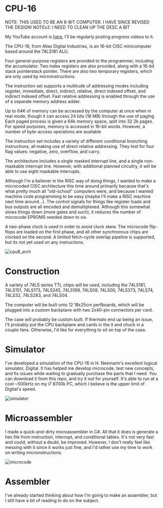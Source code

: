 # CPU-16
NOTE: THIS USED TO BE AN 8-BIT COMPUTER. I HAVE SINCE REVISED THE DESIGN!
NOTEx2: I NEED TO CLEAN UP THE DESC A BIT

My YouTube account is [here](https://www.youtube.com/channel/UC0kihtgYtJHA7ZHQloiz2jA), I'll be regularly posting progress videos to it.

The CPU-16, from Atlas Digital Industries, is an 16-bit CISC minicomputer based around the 74LS181 ALU.

Four general-purpose registers are provided to the programmer, including the accumulator. Two index registers are also provided, along with a 16-bit stack pointerstack pointer. There are also two temporary registers, which are only used by microinstructions.

The instruction set supports a multitude of addressing modes including register, immediate, direct, indirect, relative, direct indexed offset, and indirect indexed offset. Fast relative addressing is enabled through the use of a separate memory address adder.

Up to 64K of memory can be accessed by the computer at once when in real mode, though it can access 24 bits (16 MB) through the use of paging. Each paged process is given a 64k memory space, split into 32 2k pages. For speed purposes, memory is accessed in 16-bit words. However, a number of byte-access operations are available

The instruction set includes a variety of different conditional branching instructions, all making use of direct relative addressing. They test for four flag values: negative, zero, overflow, and carry.

The architecture includes a single masked interrupt line, and a single non-maskable interrupt line. However, with additional planned circuitry, it will be able to use eight maskable interrupts. 

Although I'm a believer in the RISC way of doing things, I wanted to make a microcoded CISC architecture this time around primarily because that's what pretty much all "old-school" computers were, and because I wanted machine code programming to be easy (maybe I'll make a RISC machine next time around...). The control signals for things like register loads and bus outputs are all encoded and demultiplexed. Although this somewhat slows things down (more gates and such), it reduces the number of microcode EPROMS needed down to six. 

A two-phase clock is used in order to avoid clock skew. The microcode flip-flops are loaded on the first phase, and all other synchronous chips are clocked on the second. A limited fetch-cycle overlap pipeline is supported, but its not yet used on any instructions.

![cpu8_arch](https://user-images.githubusercontent.com/83188735/120168086-57b94b00-c1b3-11eb-84ce-eec87e9da384.png)


# Construction

A variety of 74LS series TTL chips will be used, including the 74LS181, 74LS151, 74LS173, 74LS245, 74LS169, 74LS08, 74LS00, 74LS373, 74LS74, 74LS32, 74LS283, and 74LS04.

The computer will be built onto 12 18x25cm perfboards, which will be plugged into a custom backplane with two 2x40-pin connectors per card.

The case will probably be custom built. If thermals end up being an issue, I'll probably put the CPU backplane and cards in the it and chuck in a couple fans. Otherwise, I'd like for everything to sit on top of the case.


# Simulator

I've developed a simulation of the CPU-16 in H. Neemann's excellent logical simulator, Digital. It has helped me develop microcode, test new concepts, and fix issues while waiting to gradually purchase the parts that I need. You can download it from this repo, and try it out for yourself. It's able to run at a cool ~500kHz on my i7 8700k PC, which I believe is the upper limit of Digital's speed.

![simulator](https://user-images.githubusercontent.com/83188735/120168736-0e1d3000-c1b4-11eb-9012-773b9390b32b.PNG)


# Microassembler

I made a quick-and-dirty microassembler in C#. All that it does is generate a hex file from instruction, interrupt, and conditional tables. It's not very fast and could, without a doubt, be improved. However, I don't really feel like messing with it since it works just fine, and I'd rather use my time to work on writing microinstructions.

![microcode](https://user-images.githubusercontent.com/83188735/120169750-1f1a7100-c1b5-11eb-83d4-35332b8ff821.PNG)


# Assembler

I've already started thinking about how I'm going to make an assembler, but I still have a bit of reading to do on the subject.
